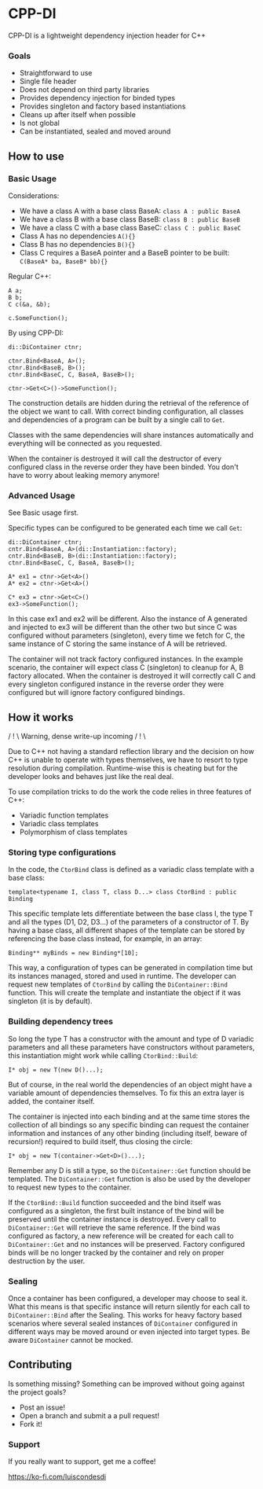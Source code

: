 # CPP-DI
CPP-DI is a lightweight dependency injection header for C++
### Goals
- Straightforward to use
- Single file header
- Does not depend on third party libraries
- Provides dependency injection for binded types
- Provides singleton and factory based instantiations
- Cleans up after itself when possible
- Is not global
- Can be instantiated, sealed and moved around

## How to use

### Basic Usage
Considerations:
- We have a class A with a base class BaseA: `class A : public BaseA`
- We have a class B with a base class BaseB: `class B : public BaseB`
- We have a class C with a base class BaseC: `class C : public BaseC`
- Class A has no dependencies `A(){}`
- Class B has no dependencies `B(){}`
- Class C requires a BaseA pointer and a BaseB pointer to be built: `C(BaseA* ba, BaseB* bb){}`

Regular C++:
```
A a;
B b;
C c(&a, &b);

c.SomeFunction();
```

By using CPP-DI:
```
di::DiContainer ctnr;

ctnr.Bind<BaseA, A>();
ctnr.Bind<BaseB, B>();
ctnr.Bind<BaseC, C, BaseA, BaseB>();

ctnr->Get<C>()->SomeFunction();
```
The construction details are hidden during the retrieval of the reference of the object we want to call. With correct binding configuration, all classes and dependencies of a program can be built by a single call to `Get`.

Classes with the same dependencies will share instances automatically and everything will be connected as you requested. 

When the container is destroyed it will call the destructor of every configured class in the reverse order they have been binded. You don't have to worry about leaking memory anymore!
### Advanced Usage
See Basic usage first.

Specific types can be configured to be generated each time we call `Get`:
```
di::DiContainer ctnr;
cntr.Bind<BaseA, A>(di::Instantiation::factory);
cntr.Bind<BaseB, B>(di::Instantiation::factory);
ctnr.Bind<BaseC, C, BaseA, BaseB>();

A* ex1 = ctnr->Get<A>()
A* ex2 = ctnr->Get<A>()

C* ex3 = ctnr->Get<C>()
ex3->SomeFunction();
```
In this case ex1 and ex2 will be different. Also the instance of A generated and injected to ex3 will be different than the other two but since C was configured without parameters (singleton), every time we fetch for C, the same instance of C storing the same instance of A will be retrieved.

The container will not track factory configured instances. In the example scenario, the container will expect class C (singleton) to cleanup for A, B factory allocated. When the container is destroyed it will correctly call C and every singleton configured instance in the reverse order they were configured but will ignore factory configured bindings.  

## How it works
/ ! \ Warning, dense write-up incoming / ! \

Due to C++ not having a standard reflection library and the decision on how C++ is unable to operate with types themselves, we have to resort to type resolution during compilation. Runtime-wise this is cheating but for the developer looks and behaves just like the real deal.

To use compilation tricks to do the work the code relies in three features of C++:
- Variadic function templates
- Variadic class templates
- Polymorphism of class templates

### Storing type configurations
In the code, the `CtorBind` class is defined as a variadic class template with a base class:

```
template<typename I, class T, class D...> class CtorBind : public Binding
```

This specific template lets differentiate between the base class I, the type T and all the types (D1, D2, D3...) of the parameters of a constructor of T. By having a base class, all different shapes of the template can be stored by referencing the base class instead, for example, in an array:  
```
Binding** myBinds = new Binding*[10];
```
This way, a configuration of types can be generated in compilation time but its instances managed, stored and used in runtime. The developer can request new templates of `CtorBind` by calling the `DiContainer::Bind` function. This will create the template and instantiate the object if it was singleton (it is by default). 

### Building dependency trees
So long the type T has a constructor with the amount and type of D variadic parameters and all these parameters have constructors without parameters, this instantiation might work while calling `CtorBind::Build`: 
```
I* obj = new T(new D()...);
```
But of course, in the real world the dependencies of an object might have a variable amount of dependencies themselves. To fix this an extra layer is added, the container itself.

The container is injected into each binding and at the same time stores the collection of all bindings so any specific binding can request the container information and instances of any other binding (including itself, beware of recursion!) required to build itself, thus closing the circle:
```
I* obj = new T(container->Get<D>()...);
```


Remember any D is still a type, so the `DiContainer::Get` function should be templated.
The `DiContainer::Get` function is also be used by the developer to request new types to the container.

If the `CtorBind::Build` function succeeded and the bind itself was configured as a singleton, the first built instance of the bind will be preserved until the container instance is destroyed. Every call to `DiContainer::Get` will retrieve the same reference. If the bind was configured as factory, a new reference will be created for each call to `DiContainer::Get` and no instances will be preserved. Factory configured binds will be no longer tracked by the container and rely on proper destruction by the user.

### Sealing
Once a container has been configured, a developer may choose to seal it. What this means is that specific instance will return silently for each call to `DiContainer::Bind` after the Sealing. This works for heavy factory based scenarios where several sealed instances of `DiContainer` configured in different ways may be moved around or even injected into target types. Be aware `DiContainer` cannot be mocked.

## Contributing
Is something missing? Something can be improved without going against the project goals?
- Post an issue!
- Open a branch and submit a a pull request!
- Fork it!

### Support
If you really want to support, get me a coffee!

https://ko-fi.com/luiscondesdi

